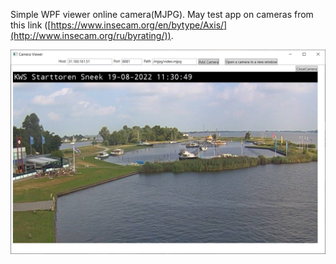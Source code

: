 Simple WPF viewer online camera(MJPG).
May test app on cameras from this link ([https://www.insecam.org/en/bytype/Axis/](http://www.insecam.org/ru/byrating/)).

![example](/example.png)
